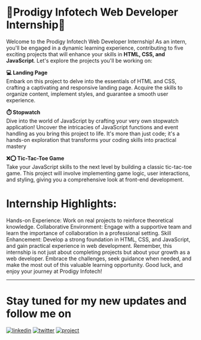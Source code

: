 # 🎉Prodigy Infotech Web Developer Internship🎉

Welcome to the Prodigy Infotech Web Developer Internship! As an intern, you'll be engaged in a dynamic learning experience, contributing to five exciting projects that will enhance your skills in **HTML, CSS, and JavaScript**. Let's explore the projects you'll be working on:

**💻 Landing Page**<br/>
Embark on this project to delve into the essentials of HTML and CSS, crafting a captivating and responsive landing page. Acquire the skills to organize content, implement styles, and guarantee a smooth user experience.
<br/>

**⏱️ Stopwatch**<br/>
Dive into the world of JavaScript by crafting your very own stopwatch application! Uncover the intricacies of JavaScript functions and event handling as you bring this project to life. It's more than just code; it's a hands-on exploration that transforms your coding skills into practical mastery
<br/>

**❌⭕ Tic-Tac-Toe Game**<br/>
Take your JavaScript skills to the next level by building a classic tic-tac-toe game. This project will involve implementing game logic, user interactions, and styling, giving you a comprehensive look at front-end development.
<br/>

# Internship Highlights:
Hands-on Experience: Work on real projects to reinforce theoretical knowledge.
Collaborative Environment: Engage with a supportive team and learn the importance of collaboration in a professional setting.
Skill Enhancement: Develop a strong foundation in HTML, CSS, and JavaScript, and gain practical experience in web development.
Remember, this internship is not just about completing projects but about your growth as a web developer. Embrace the challenges, seek guidance when needed, and make the most out of this valuable learning opportunity. Good luck, and enjoy your journey at Prodigy Infotech!
<hr/>

# Stay tuned for my new updates and follow me on   

[![linkedin](https://img.shields.io/badge/linkedin-0A66C2?style=for-the-badge&logo=linkedin&logoColor=white)](https://www.linkedin.com/in/samimaktr/)
[![twitter](https://img.shields.io/badge/twitter-1DA1F2?style=for-the-badge&logo=twitter&logoColor=white)](https://twitter.com/hellosamaktr)
[![project](https://img.shields.io/badge/Portfolio-FF5722?style=for-the-badge&logo=todoist&logoColor=white)](https://samimaktar.netlify.app/)
</p>